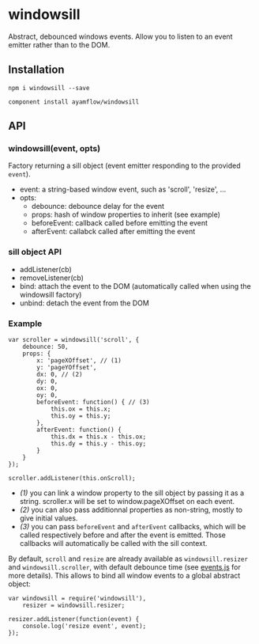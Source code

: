 windowsill
====

Abstract, debounced windows events.
Allow you to listen to an event emitter rather than to the DOM.


## Installation
`npm i windowsill --save`

`component install ayamflow/windowsill`

## API
### windowsill(event, opts)
Factory returning a sill object (event emitter responding to the provided `event`).
* event: a string-based window event, such as 'scroll', 'resize', ...
* opts:
    * debounce: debounce delay for the event
    * props: hash of window properties to inherit (see example)
    * beforeEvent: callback called before emitting the event
    * afterEvent: callabck called after emitting the event

### sill object API
* addListener(cb)
* removeListener(cb)
* bind: attach the event to the DOM (automatically called when using the windowsill factory)
* unbind: detach the event from the DOM

### Example

```
var scroller = windowsill('scroll', {
    debounce: 50,
    props: {
        x: 'pageXOffset', // (1)
        y: 'pageYOffset',
        dx: 0, // (2)
        dy: 0,
        ox: 0,
        oy: 0,
        beforeEvent: function() { // (3)
            this.ox = this.x;
            this.oy = this.y;
        },
        afterEvent: function() {
            this.dx = this.x - this.ox;
            this.dy = this.y - this.oy;
        }
    }
});

scroller.addListener(this.onScroll);
```

* *(1)* you can link a window property to the sill object by passing it as a string. scroller.x will be set to window.pageXOffset on each event.
* *(2)* you can also pass additionnal properties as non-string, mostly to give initial values.
* *(3)* you can pass `beforeEvent` and `afterEvent` callbacks, which will be called respectively before and after the event is emitted. Those callbacks will automatically be called with the sill context.

By default, `scroll` and `resize` are already available as `windowsill.resizer` and `windowsill.scroller`, with default debounce time (see [events.js](https://github.com/ayamflow/windowsill/blob/master/src/events.js) for more details).
This allows to bind all window events to a global abstract object:

```
var windowsill = require('windowsill'),
    resizer = windowsill.resizer;

resizer.addListener(function(event) {
    console.log('resize event', event);
});
```

